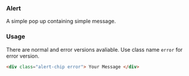 ### Alert
A simple pop up containing simple message.

### Usage
There are normal and error versions avaliable. 
Use class name `error` for error version.

```html
<div class="alert-chip error"> Your Message </div>
```
